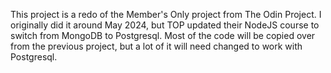 This project is a redo of the Member's Only project from The Odin Project.
I originally did it around May 2024, but TOP updated their NodeJS course to switch from MongoDB to Postgresql.
Most of the code will be copied over from the previous project, but a lot of it will need changed to work with Postgresql.